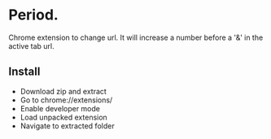 # Period.
Chrome extension to change url. It will increase a number before a '&' in the active tab url.

## Install
- Download zip and extract
- Go to chrome://extensions/
- Enable developer mode
- Load unpacked extension
- Navigate to extracted folder
